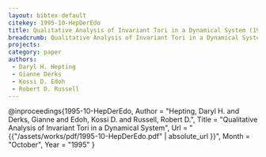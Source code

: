 ```yaml
---
layout: bibtex-default
citekey: 1995-10-HepDerEdo
title: Qualitative Analysis of Invariant Tori in a Dynamical System (1995)
breadcrumb: Qualitative Analysis of Invariant Tori in a Dynamical System (1995)
projects:
category: paper
authors:
 - Daryl H. Hepting 
 - Gianne Derks 
 - Kossi D. Edoh 
 - Robert D. Russell 
---
```

@inproceedings{1995-10-HepDerEdo,
	Author =  "Hepting, Daryl H. and Derks, Gianne and Edoh, Kossi D. and Russell, Robert D.",
	Title =  "Qualitative Analysis of Invariant Tori in a Dynamical System",
	Url = \"{{"/assets/works/pdf/1995-10-HepDerEdo.pdf" | absolute_url }}\",
	Month =  "October",
	Year =  "1995"
}

